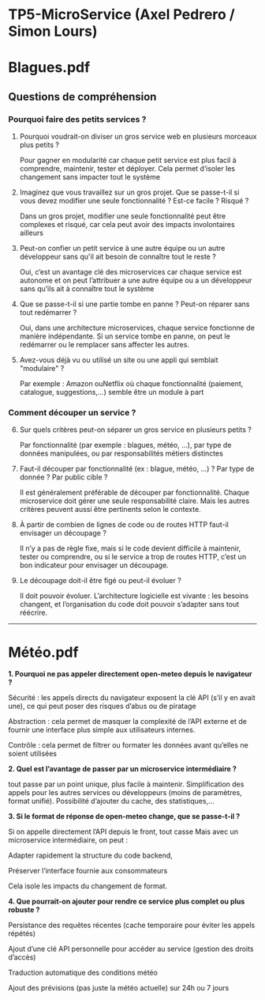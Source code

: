 # TP5-MicroService (Axel Pedrero / Simon Lours)

# Blagues.pdf

## Questions de compréhension

### Pourquoi faire des petits services ?

1. Pourquoi voudrait-on diviser un gros service web en plusieurs morceaux plus petits ?
   
   Pour gagner en modularité car chaque petit service est plus facil à comprendre, maintenir, tester et déployer. Cela permet d’isoler les changement sans impacter tout le système
   
2. Imaginez que vous travaillez sur un gros projet. Que se passe-t-il si vous devez modifier une seule fonctionnalité ? Est-ce facile ? Risqué ?
   
   Dans un gros projet, modifier une seule fonctionnalité peut être complexes et risqué, car cela peut avoir des impacts involontaires ailleurs
   
3. Peut-on confier un petit service à une autre équipe ou un autre développeur sans qu'il ait besoin de connaître tout le reste ?

   Oui, c’est un avantage clé des microservices car chaque service est autonome et on peut l’attribuer a une autre équipe ou a un développeur sans qu’ils ait à connaître tout le système
   
4. Que se passe-t-il si une partie tombe en panne ? Peut-on réparer sans tout redémarrer ?

   Oui, dans une architecture microservices, chaque service fonctionne de manière indépendante. Si un service tombe en panne, on peut le redémarrer ou le remplacer sans affecter les autres.
   
5. Avez-vous déjà vu ou utilisé un site ou une appli qui semblait "modulaire" ?

    Par exemple : Amazon ouNetflix où chaque fonctionnalité (paiement, catalogue, suggestions,...) semble être un module à part

### Comment découper un service ?

6. Sur quels critères peut-on séparer un gros service en plusieurs petits ?

   Par fonctionnalité (par exemple : blagues, météo, ...), par type de données manipulées, ou par responsabilités métiers distinctes
   
7. Faut-il découper par fonctionnalité (ex : blague, météo, ...) ? Par type de donnée ? Par public cible ?

   Il est généralement préférable de découper par fonctionnalité. Chaque microservice doit gérer une seule responsabilité claire. Mais les autres critères peuvent aussi être pertinents selon le contexte.
   
8. À partir de combien de lignes de code ou de routes HTTP faut-il envisager un découpage ?

     Il n’y a pas de règle fixe, mais si le code devient difficile à maintenir, tester ou comprendre, ou si le service a trop de routes HTTP, c’est un bon indicateur pour envisager un découpage.
    
9. Le découpage doit-il être figé ou peut-il évoluer ?

    Il doit pouvoir évoluer. L’architecture logicielle est vivante : les besoins changent, et l’organisation du code doit pouvoir s’adapter sans tout réécrire.
   
------------------------------------------------------------------------------------------------------------------------------------------------------------------------------------------------------------------------------------------------------------------------------------------------------------------------------------------------------------------------------------------------------------------------------------------

# Météo.pdf

**1. Pourquoi ne pas appeler directement open-meteo depuis le navigateur ?**


Sécurité : les appels directs du navigateur exposent la clé API (s’il y en avait une), ce qui peut poser des risques d’abus ou de piratage

Abstraction : cela permet de masquer la complexité de l’API externe et de fournir une interface plus simple aux utilisateurs internes.

Contrôle : cela permet de filtrer ou formater les données avant qu’elles ne soient utilisées

**2. Quel est l’avantage de passer par un microservice intermédiaire ?**

tout passe par un point unique, plus facile à maintenir. Simplification des appels pour les autres services ou développeurs (moins de paramètres, format unifié).
Possibilité d’ajouter du cache, des statistiques,...

**3. Si le format de réponse de open-meteo change, que se passe-t-il ?**

Si on appelle directement l’API depuis le front, tout casse 
Mais avec un microservice intermédiaire, on peut :

Adapter rapidement la structure du code backend,

Préserver l’interface fournie aux consommateurs

Cela isole les impacts du changement de format.

**4. Que pourrait-on ajouter pour rendre ce service plus complet ou plus
robuste ?**

Persistance des requêtes récentes (cache temporaire pour éviter les appels répétés)

Ajout d’une clé API personnelle pour accéder au service (gestion des droits d’accès)

Traduction automatique des conditions météo

Ajout des prévisions (pas juste la météo actuelle) sur 24h ou 7 jours
